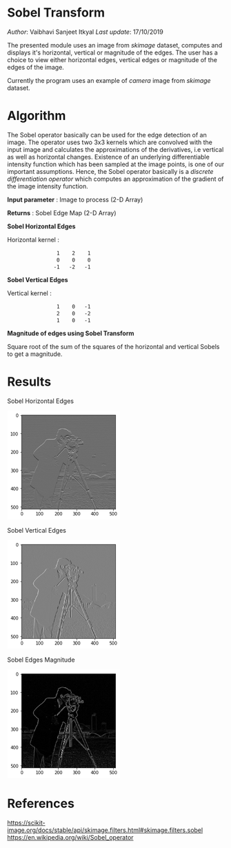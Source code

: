 # Sobel Transform

*Author*: Vaibhavi Sanjeet Itkyal     *Last update*: 17/10/2019

The presented module uses an image from *skimage* dataset, computes and displays it's horizontal, vertical or magnitude of the edges.
The user has a choice to view either horizontal edges, vertical edges or magnitude of the edges of the image.

Currently the program uses an example of *camera* image from *skimage* dataset. 

# Algorithm 
The Sobel operator basically can be used for the edge detection of an image. The operator uses two 3x3 kernels which are convolved with the input image and calculates the approximations of the derivatives, i.e vertical as well as horizontal changes. Existence of an underlying differentiable intensity function which has been sampled at the image points, is one of our important assumptions. Hence, the Sobel operator basically is a *discrete differentiation operator* which computes an approximation of the gradient of the image intensity function.

**Input parameter** : Image to process (2-D Array)

**Returns** : Sobel Edge Map (2-D Array)

**Sobel Horizontal Edges**

Horizontal kernel : 

                    1    2    1
                    0    0    0
                   -1   -2   -1

**Sobel Vertical Edges**

Vertical kernel : 

                    1    0   -1
                    2    0   -2
                    1    0   -1

**Magnitude of edges using Sobel Transform**

Square root of the sum of the squares of the horizontal and vertical Sobels to get a magnitude.  

# Results

Sobel Horizontal Edges

![Sobel_Horizontal_Edges](Sobel_Horizontal_Edges.png)

Sobel Vertical Edges

![Sobel_Vertical_Edges](Sobel_Vertical_Edges.png)

Sobel Edges Magnitude

![Sobel_Magnitude](Sobel_Magnitude.png)

# References
https://scikit-image.org/docs/stable/api/skimage.filters.html#skimage.filters.sobel
https://en.wikipedia.org/wiki/Sobel_operator
